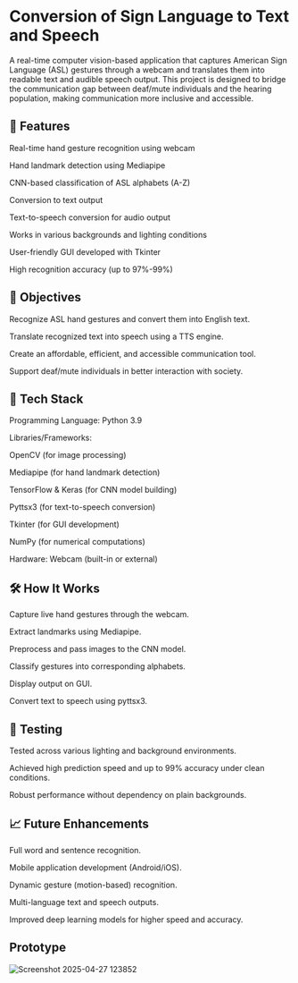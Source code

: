 # Conversion of Sign Language to Text and Speech
A real-time computer vision-based application that captures American Sign Language (ASL) gestures through a webcam and translates them into readable text and audible speech output.
This project is designed to bridge the communication gap between deaf/mute individuals and the hearing population, making communication more inclusive and accessible.

## 🚀 Features
Real-time hand gesture recognition using webcam

Hand landmark detection using Mediapipe

CNN-based classification of ASL alphabets (A-Z)

Conversion to text output

Text-to-speech conversion for audio output

Works in various backgrounds and lighting conditions

User-friendly GUI developed with Tkinter

High recognition accuracy (up to 97%-99%)

## 🎯 Objectives
Recognize ASL hand gestures and convert them into English text.

Translate recognized text into speech using a TTS engine.

Create an affordable, efficient, and accessible communication tool.

Support deaf/mute individuals in better interaction with society.

## 🔧 Tech Stack
Programming Language: Python 3.9

Libraries/Frameworks:

OpenCV (for image processing)

Mediapipe (for hand landmark detection)

TensorFlow & Keras (for CNN model building)

Pyttsx3 (for text-to-speech conversion)

Tkinter (for GUI development)

NumPy (for numerical computations)

Hardware: Webcam (built-in or external)

## 🛠️ How It Works
Capture live hand gestures through the webcam.

Extract landmarks using Mediapipe.

Preprocess and pass images to the CNN model.

Classify gestures into corresponding alphabets.

Display output on GUI.

Convert text to speech using pyttsx3.

## 🧪 Testing
Tested across various lighting and background environments.

Achieved high prediction speed and up to 99% accuracy under clean conditions.

Robust performance without dependency on plain backgrounds.

## 📈 Future Enhancements
Full word and sentence recognition.

Mobile application development (Android/iOS).

Dynamic gesture (motion-based) recognition.

Multi-language text and speech outputs.

Improved deep learning models for higher speed and accuracy.

## Prototype 

![Screenshot 2025-04-27 123852](https://github.com/user-attachments/assets/706b55c1-3b44-456c-85a6-aa54bf3b7dad)

